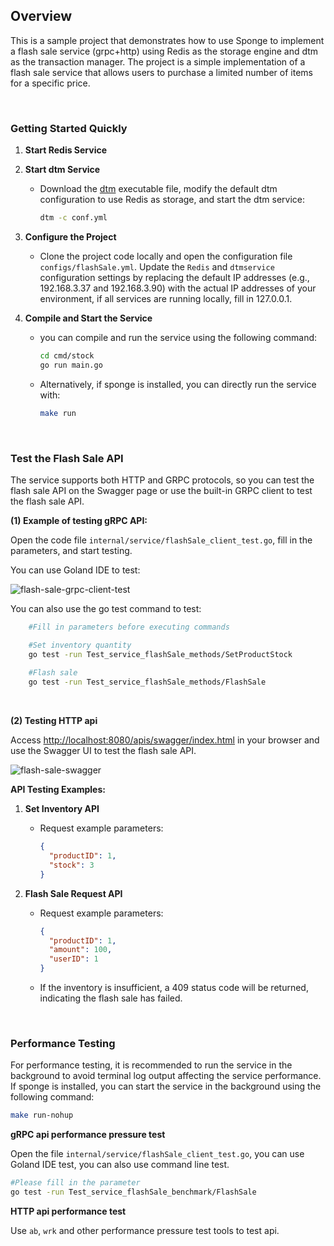 
## Overview

This is a sample project that demonstrates how to use Sponge to implement a flash sale service (grpc+http) using Redis as the storage engine and dtm as the transaction manager. The project is a simple implementation of a flash sale service that allows users to purchase a limited number of items for a specific price.

<br>

### Getting Started Quickly

1. **Start Redis Service**

2. **Start dtm Service**
    - Download the [dtm](https://github.com/dtm-labs/dtm/releases/tag/v1.18.0) executable file, modify the default dtm configuration to use Redis as storage, and start the dtm service:
      ```bash
      dtm -c conf.yml
      ```

3. **Configure the Project**
    - Clone the project code locally and open the configuration file `configs/flashSale.yml`. Update the `Redis` and `dtmservice` configuration settings by replacing the default IP addresses (e.g., 192.168.3.37 and 192.168.3.90) with the actual IP addresses of your environment,  if all services are running locally, fill in 127.0.0.1.

4. **Compile and Start the Service**
    - you can compile and run the service using the following command:
      ```bash
      cd cmd/stock
      go run main.go
      ```
    - Alternatively, if sponge is installed, you can directly run the service with:
      ```bash
      make run
      ```

<br>

### Test the Flash Sale API

The service supports both HTTP and GRPC protocols, so you can test the flash sale API on the Swagger page or use the built-in GRPC client to test the flash sale API.

**(1) Example of testing gRPC API:**

Open the code file `internal/service/flashSale_client_test.go`, fill in the parameters, and start testing.

You can use Goland IDE to test:

![flash-sale-grpc-client-test](https://raw.githubusercontent.com/zhufuyi/sponge_examples/main/assets/flash-sale-grpc-client-test.png)

You can also use the go test command to test:

```bash
	#Fill in parameters before executing commands

	#Set inventory quantity
	go test -run Test_service_flashSale_methods/SetProductStock
	 
	#Flash sale
	go test -run Test_service_flashSale_methods/FlashSale
```

<br>

**(2) Testing HTTP api**

Access [http://localhost:8080/apis/swagger/index.html](http://localhost:8080/apis/swagger/index.html) in your browser and use the Swagger UI to test the flash sale API.

![flash-sale-swagger](https://raw.githubusercontent.com/zhufuyi/sponge_examples/main/assets/flash-sale-swagger.png)

**API Testing Examples:**

1. **Set Inventory API**
    - Request example parameters:
      ```json
      {
        "productID": 1,
        "stock": 3
      }
      ```

2. **Flash Sale Request API**
    - Request example parameters:
      ```json
      {
        "productID": 1,
        "amount": 100,
        "userID": 1
      }
      ```
    - If the inventory is insufficient, a 409 status code will be returned, indicating the flash sale has failed.

<br>

### Performance Testing

For performance testing, it is recommended to run the service in the background to avoid terminal log output affecting the service performance. If sponge is installed, you can start the service in the background using the following command:
```bash
make run-nohup
```

**gRPC api performance pressure test**

Open the file `internal/service/flashSale_client_test.go`, you can use Goland IDE test, you can also use command line test.

```bash
#Please fill in the parameter
go test -run Test_service_flashSale_benchmark/FlashSale
```

**HTTP api performance test**

Use `ab`, `wrk` and other performance pressure test tools to test api.

<br>